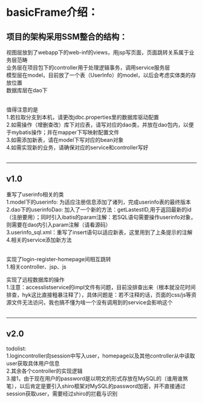 basicFrame介绍：
===============

项目的架构采用SSM整合的结构：
---------------------------

视图层放到了webapp下的web-inf的views，用jsp写页面，页面跳转关系属于业务层范畴 <br>
业务层在项目包下的controller用于处理逻辑事务，调用service服务层 <br>
模型层在model，目前放了一个表（UserInfo）的model，以后会考虑实体类的存放位置 <br>
数据库层在dao下 <br><br>

值得注意的是 <br>
1.若拉取分支到本机，请更改jdbc.properties里的数据库驱动配置 <br>
2.如需操作（增删查改）库下对应表，请写对应的dao类，并放在dao包内，以便于mybatis操作；并在mapper下写映射配置文件 <br>
3.如需添加新表，请在model下写对应的bean对象 <br>
4.如需实现新的业务，请确保对应的service和controller写好 <br><br>



*****

v1.0
------

重写了userinfo相关的类 <br>
1.model下的userinfo: 为适应注册信息添加了诸列，完成userinfo表的最终版本 <br>
2.dao下的userinfoDao: 加入了一个新的方法：getLastestID,用于返回最新的id（注册要用）；同时引入ibatis的param注解：若SQL语句需要操作userinfo对象，则需要在dao内引入param注解（请看源码） <br>
3.userinfo_sql.xml：重写了insert语句以适应新表，这里用到了上条提示的注解 <br>
4.相关的service添加新方法 <br><br>

实现了login-register-homepage间相互跳转 <br>
1.相关controller、jsp、js <br>

实现了远程数据库的操作 <br>
1.注意：accesslistservice的impl文件有问题，目前没排查出来（根本就没花时间排查，hyk这比直接粗暴注释了），具体问题是：若不注释的话，页面的css/js等资源文件无法访问，我也搞不懂为啥一个没有调用到的service会影响这个 <br><br>

********

v2.0
-----

todolist: <br>
1.logincontroller向session中写入user，homepage以及其他controller从中读取user获取具体用户信息 <br>
2.其余各个controller的实现逻辑 <br>
3.接1，由于现在用户的password是以明文的形式存放在MySQL的（谁用谁煞笔），以后肯定是要引入shiro框架对MySQL的password加密，并不直接通过session获取user，需要经过shiro的拦截与识别 <br>



